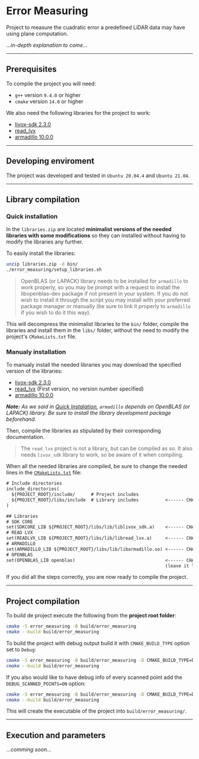 # Error Measuring

Project to measure the cuadratic error a predefined LiDAR data may have using plane computation.

*...in-depth explanation to come...*

---

## Prerequisites

To compile the project you will need:

- `g++` version `9.4.0` or higher
- `cmake` version `14.0` or higher

We also need the following libraries for the project to work:

- [livox-sdk 2.3.0](https://github.com/Livox-SDK/Livox-SDK/releases/tag/v2.3.0)
- [read_lvx](https://github.com/michalpelka/read_lvx)
- [armadillo 10.0.0](https://sourceforge.net/projects/arma/files/)

---

## Developing enviroment

The project was developed and tested in `Ubuntu 20.04.4` and `Ubuntu 21.04`.

---

## Library compilation

### Quick installation

In the `libraries.zip` are located **minimalist versions of the needed libraries with some modifications** so they can installed without having to modify the libraries any further.

To easily install the libraries:

```bash
unzip libraries.zip -d bin/
./error_measuring/setup_libraries.sh
```

> OpenBLAS (or LAPACK) library needs to be installed for `armadillo` to work properly, so you may be prompt with a request to install the libopenblas-dev package if not present in your system. If you do not wish to install it through the script you may install with your preferred package manager or manually (be sure to link it properly to `armadillo` if you wish to do it this way).

This will decompress the minimalist libraries to the `bin/` folder, compile the libraries and install them in the `libs/` folder, without the need to modify the project's `CMakeLists.txt` file.

### Manualy installation

To manualy install the needed libraries you may download the specified version of the libraries:

- [livox-sdk 2.3.0](https://github.com/Livox-SDK/Livox-SDK/releases/tag/v2.3.0)
- [read_lvx](https://github.com/michalpelka/read_lvx) (First version, no version number specified)
- [armadillo 10.0.0](https://sourceforge.net/projects/arma/files/)

***Note:*** *As we said in [Quick Instalation](#quick-installation), `armadillo` depends on OpenBLAS (or LAPACK) library. Be sure to install the library development package beforehand.*

Then, compile the libraries as stipulated by their corresponding documentation.

> The `read_lvx` project is not a library, but can be compiled as so. It also needs `livox_sdk` library to work, so be aware of it when compiling.

When all the needed libraries are compiled, be sure to change the needed lines in the [`CMakeLists.txt`](CMakeLists.txt) file:

```txt
# Include directories
include_directories(
  ${PROJECT_ROOT}/include/      # Project includes
  ${PROJECT_ROOT}/libs/include  # Library includes			<------	CHANGE THIS to the location of the libraries' includes
)

## Libraries
# SDK CORE
set(SDKCORE_LIB ${PROJECT_ROOT}/libs/lib/liblivox_sdk.a)	<------	CHANGE THIS to the location of the compiled livox_sdk lib
# READ LVX
set(READLVX_LIB ${PROJECT_ROOT}/libs/lib/libread_lvx.a)		<------	CHANGE THIS to the location of the compiled read_lvx lib
# ARMADILLO
set(ARMADILLO_LIB ${PROJECT_ROOT}/libs/lib/libarmadillo.so)	<------	CHANGE THIS to the location of the compiled armadillo lib
# OPENBLAS
set(OPENBLAS_LIB openblas) 									<------	CHANGE THIS to the location of the compiled OpenBLAS lib
															(leave it like this if you installed it through the package manager)
```

If you did all the steps correctly, you are now ready to compile the project.

---

## Project compilation

To build de project execute the following from the **project root folder**:

```bash
cmake -S error_measuring -B build/error_measuring
cmake --build build/error_measuring
```

To build the project with debug output build it with `CMAKE_BUILD_TYPE` option set to `Debug`:

```bash
cmake -S error_measuring -B build/error_measuring -D CMAKE_BUILD_TYPE=Debug
cmake --build build/error_measuring
```

If you also would like to have debug info of every scanned point add the `DEBUG_SCANNED_POINTS=ON` option:

```bash
cmake -S error_measuring -B build/error_measuring -D CMAKE_BUILD_TYPE=Debug -D DEBUG_SCANNED_POINTS=ON
cmake --build build/error_measuring
```

This will create the executable of the project into `build/error_measuring/`.

---

## Execution and parameters

*...comming soon...*
